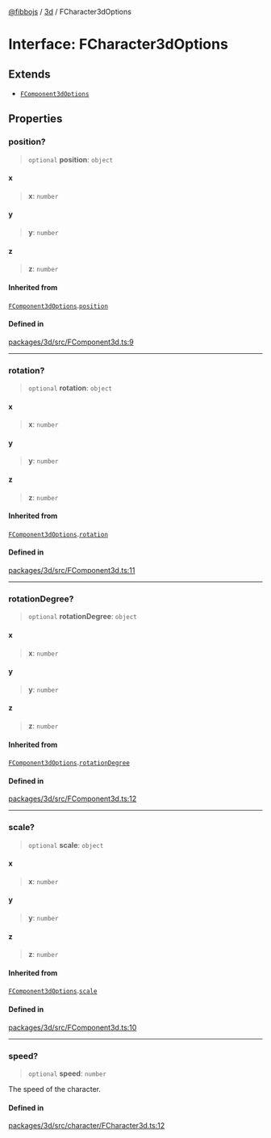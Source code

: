 [@fibbojs](/api/index) / [3d](/api/3d) / FCharacter3dOptions

# Interface: FCharacter3dOptions

## Extends

- [`FComponent3dOptions`](FComponent3dOptions.md)

## Properties

### position?

> `optional` **position**: `object`

#### x

> **x**: `number`

#### y

> **y**: `number`

#### z

> **z**: `number`

#### Inherited from

[`FComponent3dOptions`](FComponent3dOptions.md).[`position`](FComponent3dOptions.md#position)

#### Defined in

[packages/3d/src/FComponent3d.ts:9](https://github.com/fibbojs/fibbo/blob/0743d3ecbe169ee26bac94fe1f739f65dc5abae3/packages/3d/src/FComponent3d.ts#L9)

***

### rotation?

> `optional` **rotation**: `object`

#### x

> **x**: `number`

#### y

> **y**: `number`

#### z

> **z**: `number`

#### Inherited from

[`FComponent3dOptions`](FComponent3dOptions.md).[`rotation`](FComponent3dOptions.md#rotation)

#### Defined in

[packages/3d/src/FComponent3d.ts:11](https://github.com/fibbojs/fibbo/blob/0743d3ecbe169ee26bac94fe1f739f65dc5abae3/packages/3d/src/FComponent3d.ts#L11)

***

### rotationDegree?

> `optional` **rotationDegree**: `object`

#### x

> **x**: `number`

#### y

> **y**: `number`

#### z

> **z**: `number`

#### Inherited from

[`FComponent3dOptions`](FComponent3dOptions.md).[`rotationDegree`](FComponent3dOptions.md#rotationdegree)

#### Defined in

[packages/3d/src/FComponent3d.ts:12](https://github.com/fibbojs/fibbo/blob/0743d3ecbe169ee26bac94fe1f739f65dc5abae3/packages/3d/src/FComponent3d.ts#L12)

***

### scale?

> `optional` **scale**: `object`

#### x

> **x**: `number`

#### y

> **y**: `number`

#### z

> **z**: `number`

#### Inherited from

[`FComponent3dOptions`](FComponent3dOptions.md).[`scale`](FComponent3dOptions.md#scale)

#### Defined in

[packages/3d/src/FComponent3d.ts:10](https://github.com/fibbojs/fibbo/blob/0743d3ecbe169ee26bac94fe1f739f65dc5abae3/packages/3d/src/FComponent3d.ts#L10)

***

### speed?

> `optional` **speed**: `number`

The speed of the character.

#### Defined in

[packages/3d/src/character/FCharacter3d.ts:12](https://github.com/fibbojs/fibbo/blob/0743d3ecbe169ee26bac94fe1f739f65dc5abae3/packages/3d/src/character/FCharacter3d.ts#L12)
